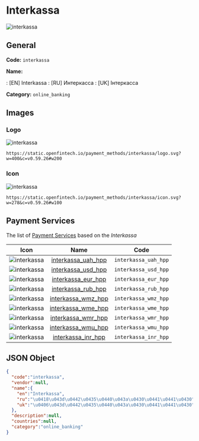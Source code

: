 
# Interkassa 
![interkassa](https://static.openfintech.io/payment_methods/interkassa/logo.svg?w=400&c=v0.59.26#w200)  

## General 
**Code:** `interkassa` 
 
**Name:** 
 
:	[EN] Interkassa 
:	[RU] Интеркасса 
:	[UK] Інтеркасса 
 
**Category:** `online_banking` 
 

## Images 

### Logo 
![interkassa](https://static.openfintech.io/payment_methods/interkassa/logo.svg?w=400&c=v0.59.26#w200)  

```
https://static.openfintech.io/payment_methods/interkassa/logo.svg?w=400&c=v0.59.26#w200
```  

### Icon 
![interkassa](https://static.openfintech.io/payment_methods/interkassa/icon.svg?w=278&c=v0.59.26#w100)  

```
https://static.openfintech.io/payment_methods/interkassa/icon.svg?w=278&c=v0.59.26#w100
```  

## Payment Services 
 
The list of [Payment Services](/payment-services/) based on the _Interkassa_ 

|Icon|Name|Code| 
|:---:|:---:|:---:| 
|![interkassa](https://static.openfintech.io/payment_methods/interkassa/icon.svg?w=278&c=v0.59.26#w100) |[interkassa_uah_hpp](/payment-services/interkassa_uah_hpp/)|`interkassa_uah_hpp`| 
|![interkassa](https://static.openfintech.io/payment_methods/interkassa/icon.svg?w=278&c=v0.59.26#w100) |[interkassa_usd_hpp](/payment-services/interkassa_usd_hpp/)|`interkassa_usd_hpp`| 
|![interkassa](https://static.openfintech.io/payment_methods/interkassa/icon.svg?w=278&c=v0.59.26#w100) |[interkassa_eur_hpp](/payment-services/interkassa_eur_hpp/)|`interkassa_eur_hpp`| 
|![interkassa](https://static.openfintech.io/payment_methods/interkassa/icon.svg?w=278&c=v0.59.26#w100) |[interkassa_rub_hpp](/payment-services/interkassa_rub_hpp/)|`interkassa_rub_hpp`| 
|![interkassa](https://static.openfintech.io/payment_methods/interkassa/icon.svg?w=278&c=v0.59.26#w100) |[interkassa_wmz_hpp](/payment-services/interkassa_wmz_hpp/)|`interkassa_wmz_hpp`| 
|![interkassa](https://static.openfintech.io/payment_methods/interkassa/icon.svg?w=278&c=v0.59.26#w100) |[interkassa_wme_hpp](/payment-services/interkassa_wme_hpp/)|`interkassa_wme_hpp`| 
|![interkassa](https://static.openfintech.io/payment_methods/interkassa/icon.svg?w=278&c=v0.59.26#w100) |[interkassa_wmr_hpp](/payment-services/interkassa_wmr_hpp/)|`interkassa_wmr_hpp`| 
|![interkassa](https://static.openfintech.io/payment_methods/interkassa/icon.svg?w=278&c=v0.59.26#w100) |[interkassa_wmu_hpp](/payment-services/interkassa_wmu_hpp/)|`interkassa_wmu_hpp`| 
|![interkassa](https://static.openfintech.io/payment_methods/interkassa/icon.svg?w=278&c=v0.59.26#w100) |[interkassa_inr_hpp](/payment-services/interkassa_inr_hpp/)|`interkassa_inr_hpp`| 
 

## JSON Object 

```json
{
  "code":"interkassa",
  "vendor":null,
  "name":{
    "en":"Interkassa",
    "ru":"\u0418\u043d\u0442\u0435\u0440\u043a\u0430\u0441\u0441\u0430",
    "uk":"\u0406\u043d\u0442\u0435\u0440\u043a\u0430\u0441\u0441\u0430"
  },
  "description":null,
  "countries":null,
  "category":"online_banking"
}
```  
